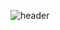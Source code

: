 ![header](https://capsule-render.vercel.app/api?color=auto&type=Waving&text=Welcome&animation=blink&height=400)
<!-- [![Anurag's GitHub stats](https://github-readme-stats.vercel.app/api?username=jisoung)](https://github.com/anuraghazra/github-readme-stats)
<br> -->
<!-- <img alt="C" src ="https://img.shields.io/badge/C-A8B9CC.svg?&style=for-the-badge&logo=C&logoColor=white"/>
<img alt="JavaScript" src ="https://img.shields.io/badge/JavaScript-F7DF1E.svg?&style=for-the-badge&logo=C&logoColor=white"/>
<img alt="HTML5" src ="https://img.shields.io/badge/HTML5-E34F26.svg?&style=for-the-badge&logo=C&logoColor=white"/> -->
